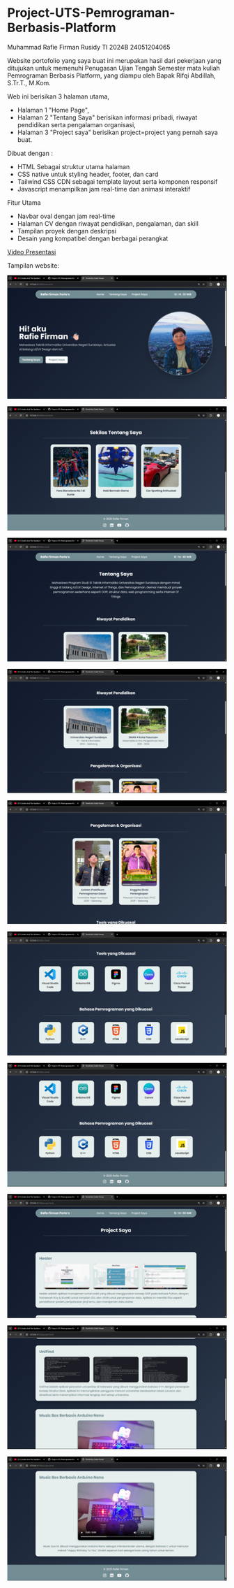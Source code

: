# Project-UTS-Pemrograman-Berbasis-Platform
Muhammad Rafie Firman Rusidy
TI 2024B
24051204065

Website portofolio yang saya buat ini merupakan hasil dari pekerjaan yang ditujukan untuk memenuhi
Penugasan Ujian Tengah Semester mata kuliah Pemrograman Berbasis Platform, yang diampu oleh
Bapak Rifqi Abdillah, S.Tr.T., M.Kom.

Web ini berisikan 3 halaman utama,
- Halaman 1 "Home Page",
- Halaman 2 "Tentang Saya" berisikan informasi pribadi, riwayat pendidikan serta pengalaman organisasi,
- Halaman 3 "Project saya" berisikan project=project yang pernah saya buat.

Dibuat dengan :
- HTML Sebagai struktur utama halaman
- CSS native untuk styling header, footer, dan card
- Tailwind CSS CDN sebagai template layout serta komponen responsif
- Javascript menampilkan jam real-time dan animasi interaktif

Fitur Utama
- Navbar oval dengan jam real-time
- Halaman CV dengan riwayat pendidikan, pengalaman, dan skill
- Tampilan proyek dengan deskripsi
- Desain yang kompatibel dengan berbagai perangkat

[Video Presentasi]([https://youtu.be/9NXlGtXbJGY])

Tampilan website:

![preview](item/preview1.png)

![preview](item/preview2.png)

![preview](item/preview3.png)

![preview](item/preview4.png)

![preview](item/preview5.png)

![preview](item/preview6.png)

![preview](item/preview7.png)

![preview](item/preview8.png)

![preview](item/preview9.png)

![preview](item/preview10.png)

